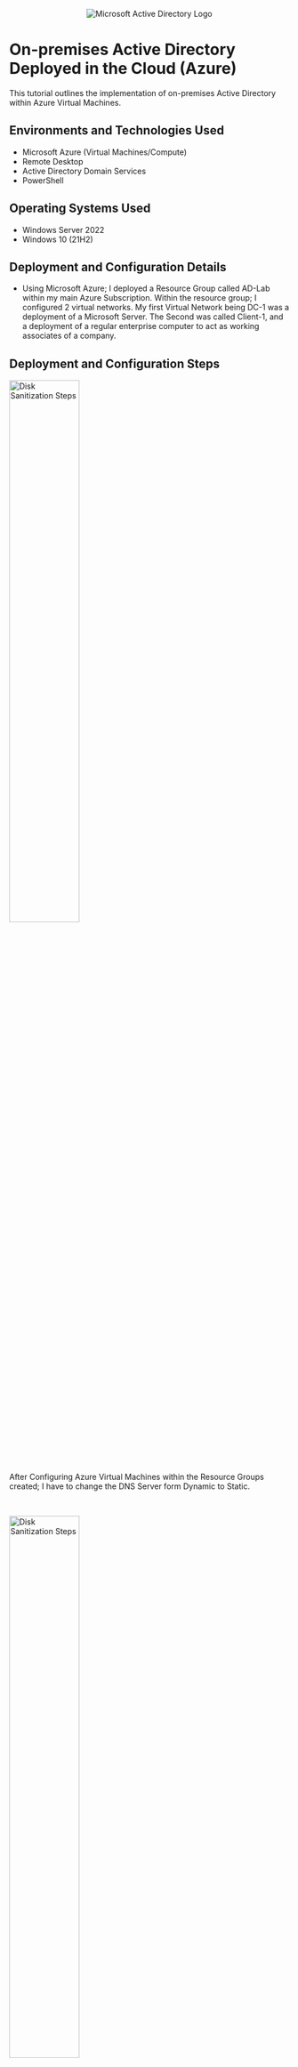 <p align="center">
<img src="https://i.imgur.com/pU5A58S.png" alt="Microsoft Active Directory Logo"/>
</p>

<h1>On-premises Active Directory Deployed in the Cloud (Azure)</h1>
This tutorial outlines the implementation of on-premises Active Directory within Azure Virtual Machines.<br />


<h2>Environments and Technologies Used</h2>

- Microsoft Azure (Virtual Machines/Compute)
- Remote Desktop
- Active Directory Domain Services
- PowerShell

<h2>Operating Systems Used </h2>

- Windows Server 2022
- Windows 10 (21H2)

<h2>Deployment and Configuration Details</h2>

- Using Microsoft Azure; I deployed a Resource Group called AD-Lab within my main Azure Subscription. Within the resource group; I configured 2 virtual      networks. My first Virtual Network being DC-1 was a deployment of a Microsoft Server. The Second was called Client-1, and a deployment of a regular enterprise computer to act as working associates of a company. 


<h2>Deployment and Configuration Steps</h2>

<p>
<img src="https://imgur.com/BnNEt0G.png" height="50%" width="50%" alt="Disk Sanitization Steps"/>
</p>
<p>
After Configuring Azure Virtual Machines within the Resource Groups created; I have to change the DNS Server form Dynamic to Static.
</p>
<br />

<p>
<img src="https://imgur.com/FIyYcog.png" height="50%" width="50%" alt="Disk Sanitization Steps"/>
</p>
<p>
After changing the DNS Server from Dynmic to Static. I was able to connect the Client-1 Computer to the DC-1.
</p>
<br />

<p>
<img src="https://imgur.com/QFsgWz1.png" height="50%" width="50%" alt="Disk Sanitization Steps"/>
</p>
<p>
After downloading Active Directory onto the DC-1 Virtual Network; I was able to configure an Administrator account.
</p>
<br />

<p>
<img src="https://imgur.com/CfJC65F.png" height="50%" width="50%" alt="Disk Sanitization Steps"/>
</p>
<p>
Afer doing so, I utilized a powershell script in order to create 1000 users simulating a Business Enterprise enviornment.
</p>
<br />

<p>
<img src="https://imgur.com/yPEmc1R.png" height="50%" width="50%" alt="Disk Sanitization Steps"/>
</p>
<p>
After the users were created; I played around in the Active Directory administrator account. Fixing common problems within the infrastructure.
</p>
<br />

<p>
<img src="https://imgur.com/sDzXS3T.png" height="50%" width="50%" alt="Disk Sanitization Steps"/>
</p>
<p>
After the Active Directory server was created. I utilized password reset, account lock, and denying account access. 
</p>
<br />
